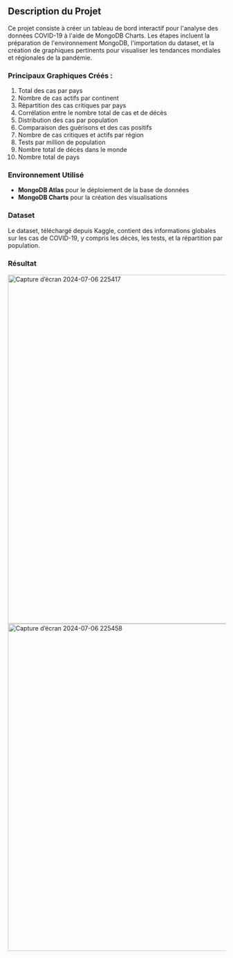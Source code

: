 ## Description du Projet  

Ce projet consiste à créer un tableau de bord interactif pour l'analyse des données COVID-19 à l'aide de MongoDB Charts. Les étapes incluent la préparation de l'environnement MongoDB, l'importation du dataset, et la création de graphiques pertinents pour visualiser les tendances mondiales et régionales de la pandémie.

### Principaux Graphiques Créés :  
1. Total des cas par pays  
2. Nombre de cas actifs par continent  
3. Répartition des cas critiques par pays  
4. Corrélation entre le nombre total de cas et de décès  
5. Distribution des cas par population  
6. Comparaison des guérisons et des cas positifs  
7. Nombre de cas critiques et actifs par région  
8. Tests par million de population  
9. Nombre total de décès dans le monde  
10. Nombre total de pays  

### Environnement Utilisé  
- **MongoDB Atlas** pour le déploiement de la base de données  
- **MongoDB Charts** pour la création des visualisations  

### Dataset  
Le dataset, téléchargé depuis Kaggle, contient des informations globales sur les cas de COVID-19, y compris les décès, les tests, et la répartition par population.


### Résultat

<img width="805" alt="Capture d’écran 2024-07-06 225417" src="https://github.com/user-attachments/assets/d39242a4-994a-470d-a6db-c19660c7b047">
<img width="755" alt="Capture d’écran 2024-07-06 225458" src="https://github.com/user-attachments/assets/f0d3ba02-5b91-4eda-931b-c3b33bb75eae">


